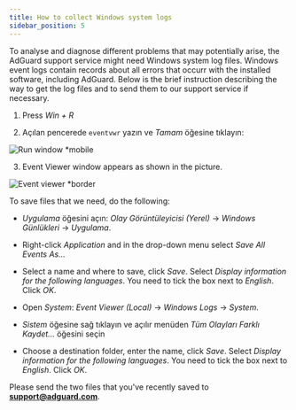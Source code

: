 ```yaml
---
title: How to collect Windows system logs
sidebar_position: 5
---
```


To analyse and diagnose different problems that may potentially arise, the AdGuard support service might need Windows system log files. Windows event logs contain records about all errors that occurr with the installed software, including AdGuard. Below is the brief instruction describing the way to get the log files and to send them to our support service if necessary.

1. Press *Win + R*

2. Açılan pencerede `eventvwr` yazın ve *Tamam* öğesine tıklayın:

![Run window *mobile](https://cdn.adtidy.org/public/Adguard/kb/newscreenshots/En/eng_event_logs_1.png)

3. Event Viewer window appears as shown in the picture.

![Event viewer *border](https://cdn.adtidy.org/public/Adguard/kb/newscreenshots/En/eng_event_logs_2.png)

To save files that we need, do the following:

- *Uygulama* öğesini açın: *Olay Görüntüleyicisi (Yerel)* → *Windows Günlükleri* → *Uygulama*.

- Right-click *Application* and in the drop-down menu select *Save All Events As...*

- Select a name and where to save, click *Save*. Select *Display information for the following languages*. You need to tick the box next to *English*. Click *OK*.

- Open *System*: *Event Viewer (Local)* → *Windows Logs* →  *System*.

- *Sistem* öğesine sağ tıklayın ve açılır menüden *Tüm Olayları Farklı Kaydet...* öğesini seçin

- Choose a destination folder, enter the name, click *Save*. Select *Display information for the following languages*. You need to tick the box next to *English*. Click *OK*.

Please send the two files that you've recently saved to **support@adguard.com**.
